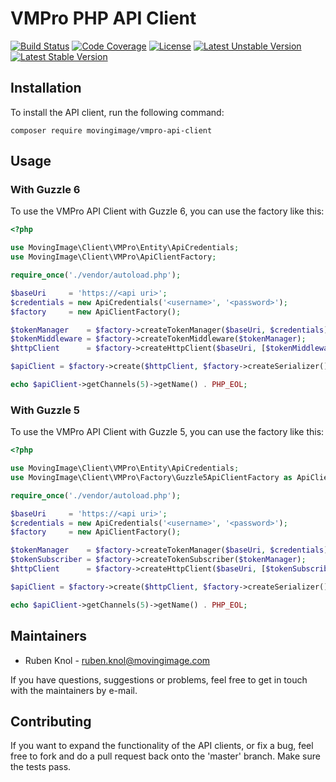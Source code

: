 # VMPro PHP API Client

[![Build Status](https://travis-ci.org/MovingImage24/VMProApiClient.svg?branch=master)](https://travis-ci.org/MovingImage24/VMProApiClient) [![Code Coverage](https://scrutinizer-ci.com/g/MovingImage24/VMProApiClient/badges/coverage.png?b=master)](https://scrutinizer-ci.com/g/MovingImage24/VMProApiClient/?branch=master) [![License](https://poser.pugx.org/movingimage/vmpro-api-client/license)](https://packagist.org/packages/movingimage/vmpro-api-client) [![Latest Unstable Version](https://poser.pugx.org/movingimage/vmpro-api-client/v/unstable)](https://packagist.org/packages/movingimage/vmpro-api-client) [![Latest Stable Version](https://poser.pugx.org/movingimage/vmpro-api-client/v/stable)](https://packagist.org/packages/movingimage/vmpro-api-client)

## Installation

To install the API client, run the following command:

```
composer require movingimage/vmpro-api-client
```

## Usage

### With Guzzle 6

To use the VMPro API Client with Guzzle 6, you can use the factory like this:

```php
<?php

use MovingImage\Client\VMPro\Entity\ApiCredentials;
use MovingImage\Client\VMPro\ApiClientFactory;

require_once('./vendor/autoload.php');

$baseUri     = 'https://<api uri>';
$credentials = new ApiCredentials('<username>', '<password>');
$factory     = new ApiClientFactory();

$tokenManager    = $factory->createTokenManager($baseUri, $credentials);
$tokenMiddleware = $factory->createTokenMiddleware($tokenManager);
$httpClient      = $factory->createHttpClient($baseUri, [$tokenMiddleware]);

$apiClient = $factory->create($httpClient, $factory->createSerializer());

echo $apiClient->getChannels(5)->getName() . PHP_EOL;
```

### With Guzzle 5

To use the VMPro API Client with Guzzle 5, you can use the factory like this:

```php
<?php

use MovingImage\Client\VMPro\Entity\ApiCredentials;
use MovingImage\Client\VMPro\Factory\Guzzle5ApiClientFactory as ApiClientFactory;

require_once('./vendor/autoload.php');

$baseUri     = 'https://<api uri>';
$credentials = new ApiCredentials('<username>', '<password>');
$factory     = new ApiClientFactory();

$tokenManager    = $factory->createTokenManager($baseUri, $credentials);
$tokenSubscriber = $factory->createTokenSubscriber($tokenManager);
$httpClient      = $factory->createHttpClient($baseUri, [$tokenSubscriber]);

$apiClient = $factory->create($httpClient, $factory->createSerializer());

echo $apiClient->getChannels(5)->getName() . PHP_EOL;
```

## Maintainers

* Ruben Knol - ruben.knol@movingimage.com

If you have questions, suggestions or problems, feel free to get in touch with the maintainers by e-mail.

## Contributing

If you want to expand the functionality of the API clients, or fix a bug, feel free to fork and do a pull request back onto the 'master' branch. Make sure the tests pass.